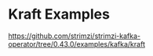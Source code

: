 # Kraft Examples

<https://github.com/strimzi/strimzi-kafka-operator/tree/0.43.0/examples/kafka/kraft>

